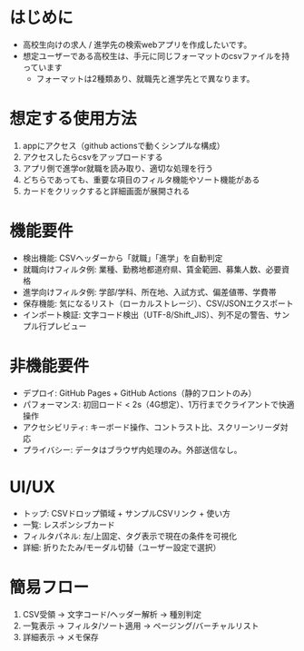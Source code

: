 # はじめに
- 高校生向けの求人 / 進学先の検索webアプリを作成したいです。
- 想定ユーザーである高校生は、手元に同じフォーマットのcsvファイルを持っています
    - フォーマットは2種類あり、就職先と進学先とで異なります。

# 想定する使用方法
1. appにアクセス（github actionsで動くシンプルな構成）
2. アクセスしたらcsvをアップロードする
3. アプリ側で進学or就職を読み取り、適切な処理を行う
4. どちらであっても、重要な項目のフィルタ機能やソート機能がある
5. カードをクリックすると詳細画面が展開される

# 機能要件
- 検出機能: CSVヘッダーから「就職」「進学」を自動判定
- 就職向けフィルタ例: 業種、勤務地都道府県、賃金範囲、募集人数、必要資格
- 進学向けフィルタ例: 学部/学科、所在地、入試方式、偏差値帯、学費帯
- 保存機能: 気になるリスト（ローカルストレージ）、CSV/JSONエクスポート
- インポート検証: 文字コード検出（UTF-8/Shift_JIS）、列不足の警告、サンプル行プレビュー

# 非機能要件
- デプロイ: GitHub Pages + GitHub Actions（静的フロントのみ）
- パフォーマンス: 初回ロード < 2s（4G想定）、1万行までクライアントで快適操作
- アクセシビリティ: キーボード操作、コントラスト比、スクリーンリーダ対応
- プライバシー: データはブラウザ内処理のみ。外部送信なし。

# UI/UX
- トップ: CSVドロップ領域 + サンプルCSVリンク + 使い方
- 一覧: レスポンシブカード
- フィルタパネル: 左/上固定、タグ表示で現在の条件を可視化
- 詳細: 折りたたみ/モーダル切替（ユーザー設定で選択）


# 簡易フロー
1. CSV受領 → 文字コード/ヘッダー解析 → 種別判定
2. 一覧表示 → フィルタ/ソート適用 → ページング/バーチャルリスト
3. 詳細表示 → メモ保存

